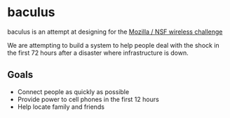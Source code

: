 # baculus

baculus is an attempt at designing for the [Mozilla / NSF wireless challenge][]

We are attempting to build a system to help people deal with the shock in the first 72 hours after a disaster where infrastructure is down.

## Goals

  * Connect people as quickly as possible
  * Provide power to cell phones in the first 12 hours
  * Help locate family and friends

[Mozilla / NSF wireless challenge]: https://wirelesschallenge.mozilla.org/
